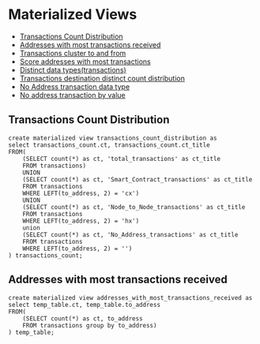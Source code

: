 # Materialized Views
- [Transactions Count Distribution](#transactions_count_distribution)
- [Addresses with most transactions received](#address_with_most_transactions_recieved)
- [Transactions cluster to and from](#transactions_cluster_to_and_from)
- [Score addresses with most transactions](#score_addresses_with_most_transactions)
- [Distinct data types(transactions)](#distinct_transaction_data_types(transactions))
- [Transactions destination distinct count distribution](#transactions_destination_distinct_count_distribution)
- [No Address transaction data type](#no_address_transaction_data_type)
- [No address transaction by value](#no_address_transaction_by_value)

## Transactions Count Distribution
```
create materialized view transactions_count_distribution as
select transactions_count.ct, transactions_count.ct_title
FROM(
    (SELECT count(*) as ct, 'total_transactions' as ct_title
    FROM transactions)
    UNION
    (SELECT count(*) as ct, 'Smart_Contract_transactions' as ct_title
    FROM transactions
    WHERE LEFT(to_address, 2) = 'cx')
    UNION
    (SELECT count(*) as ct, 'Node_to_Node_transactions' as ct_title
    FROM transactions
    WHERE LEFT(to_address, 2) = 'hx')
    union
    (SELECT count(*) as ct, 'No_Address_transactions' as ct_title
    FROM transactions
    WHERE LEFT(to_address, 2) = '')
) transactions_count;
```

## Addresses with most transactions received
```
create materialized view addresses_with_most_transactions_received as
select temp_table.ct, temp_table.to_address
FROM(
    (SELECT count(*) as ct, to_address
    FROM transactions group by to_address)
) temp_table;

```
